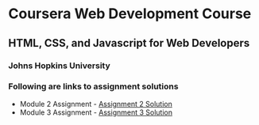 # Coursera Web Development Course
## HTML, CSS, and Javascript for Web Developers
### Johns Hopkins University

### Following are links to assignment solutions

- Module 2 Assignment - [Assignment 2 Solution](https://ahsansaleemmemon.github.io/coursera-test/mod2_solution/)
- Module 3 Assignment - [Assignment 3 Solution](https://ahsansaleemmemon.github.io/coursera-test/mod3_solution)
 

